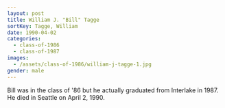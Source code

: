 ```yaml
---
layout: post
title: William J. "Bill" Tagge
sortKey: Tagge, William
date: 1990-04-02
categories:
  - class-of-1986
  - class-of-1987
images:
  - /assets/class-of-1986/william-j-tagge-1.jpg
gender: male
---
```

Bill was in the class of '86 but he actually graduated from Interlake in 1987.  He died in Seattle on April 2, 1990.
